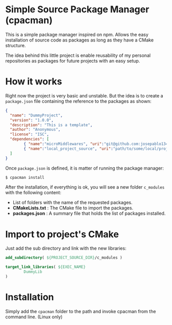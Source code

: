 # Simple Source Package Manager (cpacman)

This is a simple package manager inspired on npm.
Allows the easy installation of source code as packages as long as they have a CMake structure.

The idea behind this little project is enable reusability of my personal repositories as packages for future projects with an easy setup.

# How it works

Right now the project is very basic and unstable. But the idea is to create a `package.json` file containing the reference to the packages as shown:

```.json
{
  "name": "DummyProject",
  "version": "1.0.0",
  "description": "This is a template",
  "author": "Anonymous",
  "license": "ISC",
  "dependencies": [
		{ "name":"microMiddlewares", "uri":"git@github.com:josepablo134/microMiddlewares.git", "type":"git" },
		{ "name":"local_project_source", "uri":"path/to/some/local/project", "type":"path" }
  ]
}
```

Once `package.json` is defined, it is matter of running the package manager:

```.sh
$ cpacman install
```

After the installation, if everything is ok, you will see a new folder `c_modules` with the following content:

 - List of folders with the name of the requested packages.
 - __CMakeLists.txt__ : The CMake file to import the packages.
 - __packages.json__ : A summary file that holds the list of packages installed.

# Import to project's CMake

Just add the sub directory and link with the new libraries:

```.cmake
add_subdirectory( ${PROJECT_SOURCE_DIR}/c_modules )

target_link_libraries( ${EXEC_NAME}
		DummyLib
)
```

# Installation

Simply add the `cpacman` folder to the path and invoke cpacman from the command line. (Linux only)

